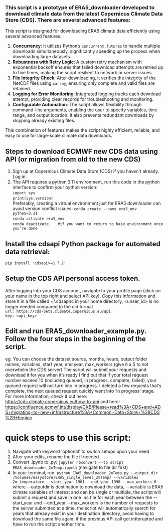 ### This script is a prototype of ERA5_downloader developed to download climate data from the latest Copernicus Climate Data Store (CDS). There are several advanced features:
This script is designed for downloading ERA5 climate data efficiently using several advanced features:

1. **Concurrency**: It utilizes Python’s `concurrent.futures` to handle multiple downloads simultaneously, significantly speeding up the process when downloading large datasets.
2. **Robustness with Retry Logic**: A custom retry mechanism with exponential backoff ensures that failed download attempts are retried up to five times, making the script resilient to network or server issues.
3. **File Integrity Check**: After downloading, it verifies the integrity of the NetCDF files using `xarray`, ensuring only complete and valid files are retained.
4. **Logging for Error Monitoring**: Integrated logging tracks each download attempt, providing clear records for troubleshooting and monitoring.
5. **Configurable Automation**: The script allows flexibility through command-line arguments, enabling the user to specify variables, time range, and output location. It also prevents redundant downloads by skipping already existing files.

This combination of features makes the script highly efficient, reliable, and easy to use for large-scale climate data downloads.

## Steps to download ECMWF new CDS data using API (or migration from old to the new CDS)
1. Sign up at Copernicus Climate Data Store (CDS) if you haven't already. Log in.
2. The API requires a python 3.11 environment, run this code in the python interface to confirm your python version:\
`import sys`\
`print(sys.version)`\
Preferably, creating a virtual environment just for ERA5 downloader can avoid version conflict issues:
`conda create --name era5_env python=3.11`\
`conda activate era5_env`\
`conda deactivate	 #if you want to return to base environment once you’re done`
## Install the cdsapi Python package for automated data retrieval:
`pip install 'cdsapi>=0.7.2'`
## Setup the CDS API personal access token.
After logging into your CDS account, navigate to your profile page (click on your name in the top right and select API key).
Copy this information and store it in a file called ~/.cdsapirc in your home directory, <unser_id> is no longer needed compared to the old format\
`url: https://cds-beta.climate.copernicus.eu/api`\
`key: <api_key> `
## Edit and run ERA5_downloader_example.py. Follow the four steps in the beginning of the script.
eg. You can choose the dataset source, months, hours, output folder names, variables, start year, end year, max_workers (give it a 5 to not overwhelm the CDS server)
The script will submit your requests and download it for you when it’s ready
I find out that if your total request number exceed 10 (including queued, in progress, complete, failed), your queued request will not turn into in progress. I deleted a few requests that’s complete, the next queued request quickly went into ‘in progress’ stage.  
For more information, check it out here: https://cds.climate.copernicus.eu/how-to-api and here: https://confluence.ecmwf.int/display/CKB/Please+read%3A+CDS+and+ADS+migrating+to+new+infrastructure%3A+Common+Data+Store+%28CDS%29+Engine 

# quick steps to use this script:
1. Navigate with keyword 'optional' to switch setups upon your need
2. After your edits, rename the file if needed
3. Convert .ipynb to .py: `jupyter nbconvert --to script ERA5_downloader_2mTemp.ipynb`\ (navigate to file dir first)
4. In your terminal, run: 
   `python ERA5_downloader_2mTemp.py --output_dir /Volumes/easystore/ERA5_single_level_2mTemp/ --variables 2m_temperature --start_year 1961 --end_year 1990 --max_workers 6`
   where --outputdir is destination to download the data, --variable is ERA5 climate variables of interest and can be single or multiple, 
   the script will submit a request and save in one .nc file for each year between the --start_year and --end_year 
   --max_workers is the number of requests to the server submitted at a time.
   the script will automatically search for years that already exist in your destination directory, 
   avoid having to download the same file again, if the previous API call got intterupted and have to run the script another time.
